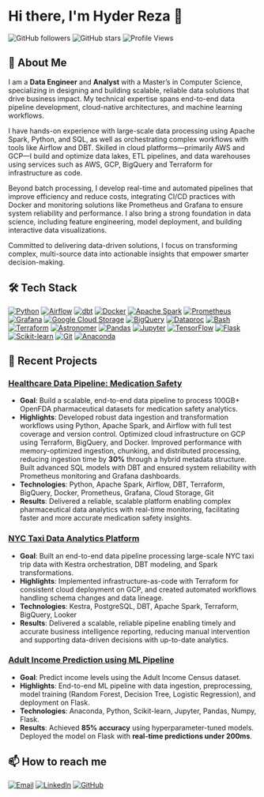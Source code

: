 # Hi there, I'm Hyder Reza 👋

![GitHub followers](https://img.shields.io/github/followers/tryd3x?label=Follow%20Me&style=social)
![GitHub stars](https://img.shields.io/github/stars/tryd3x?label=Stars&style=social)
![Profile Views](https://komarev.com/ghpvc/?username=tryd3x&color=blue)

## 🚀 About Me

I am a **Data Engineer** and **Analyst** with a Master’s in Computer Science, specializing in designing and building scalable, reliable data solutions that drive business impact. My technical expertise spans end-to-end data pipeline development, cloud-native architectures, and machine learning workflows.

I have hands-on experience with large-scale data processing using Apache Spark, Python, and SQL, as well as orchestrating complex workflows with tools like Airflow and DBT. Skilled in cloud platforms—primarily AWS and GCP—I build and optimize data lakes, ETL pipelines, and data warehouses using services such as AWS, GCP, BigQuery and Terraform for infrastructure as code.

Beyond batch processing, I develop real-time and automated pipelines that improve efficiency and reduce costs, integrating CI/CD practices with Docker and monitoring solutions like Prometheus and Grafana to ensure system reliability and performance. I also bring a strong foundation in data science, including feature engineering, model deployment, and building interactive data visualizations.

Committed to delivering data-driven solutions, I focus on transforming complex, multi-source data into actionable insights that empower smarter decision-making.


## 🛠️ Tech Stack

[![Python](https://img.shields.io/badge/python-3670A0?style=for-the-badge&logo=python&logoColor=ffdd54)](https://www.python.org/)
[![Airflow](https://img.shields.io/badge/Airflow-%23017CEE.svg?style=for-the-badge&logo=apache-airflow&logoColor=white)](https://airflow.apache.org/)
[![dbt](https://img.shields.io/badge/dbt-%23FF694B.svg?style=for-the-badge&logo=dbt&logoColor=white)](https://www.getdbt.com/)
[![Docker](https://img.shields.io/badge/docker-%230db7ed.svg?style=for-the-badge&logo=docker&logoColor=white)](https://www.docker.com/)
[![Apache Spark](https://img.shields.io/badge/spark-%23E25A1C.svg?style=for-the-badge&logo=apachespark&logoColor=white)](https://spark.apache.org/)
[![Prometheus](https://img.shields.io/badge/prometheus-%23E6522C.svg?style=for-the-badge&logo=prometheus&logoColor=white)](https://prometheus.io/)
[![Grafana](https://img.shields.io/badge/grafana-%23F46800.svg?style=for-the-badge&logo=grafana&logoColor=white)](https://grafana.com/)
[![Google Cloud Storage](https://img.shields.io/badge/GCS-%234285F4.svg?style=for-the-badge&logo=google-cloud&logoColor=white)](https://cloud.google.com/storage)
[![BigQuery](https://img.shields.io/badge/BigQuery-%234285F4.svg?style=for-the-badge&logo=google-bigquery&logoColor=white)](https://cloud.google.com/bigquery)
[![Dataproc](https://img.shields.io/badge/Dataproc-%234285F4.svg?style=for-the-badge&logo=google-cloud&logoColor=white)](https://cloud.google.com/dataproc)
[![Bash](https://img.shields.io/badge/bash-%23121011.svg?style=for-the-badge&logo=gnu-bash&logoColor=white)](https://www.gnu.org/software/bash/)
[![Terraform](https://img.shields.io/badge/terraform-%235835CC.svg?style=for-the-badge&logo=terraform&logoColor=white)](https://www.terraform.io/)
[![Astronomer](https://img.shields.io/badge/Astronomer-%230B0D0E.svg?style=for-the-badge&logo=apache-airflow&logoColor=white)](https://www.astronomer.io/)
[![Pandas](https://img.shields.io/badge/pandas-%23150458.svg?style=for-the-badge&logo=pandas&logoColor=white)](https://pandas.pydata.org/)
[![Jupyter](https://img.shields.io/badge/Jupyter-%23F37626.svg?style=for-the-badge&logo=jupyter&logoColor=white)](https://jupyter.org/)
[![TensorFlow](https://img.shields.io/badge/TensorFlow-%2343853D.svg?style=for-the-badge&logo=tensorflow&logoColor=white)](https://www.tensorflow.org/)
[![Flask](https://img.shields.io/badge/Flask-%23000.svg?style=for-the-badge&logo=flask&logoColor=white)](https://flask.palletsprojects.com/)
[![Scikit-learn](https://img.shields.io/badge/scikit--learn-%2320232a.svg?style=for-the-badge&logo=scikit-learn&logoColor=%2361DAFB)](https://scikit-learn.org/)
[![Git](https://img.shields.io/badge/git-%23F05033.svg?style=for-the-badge&logo=git&logoColor=white)](https://git-scm.com/)
[![Anaconda](https://img.shields.io/badge/anaconda-%2344A833.svg?style=for-the-badge&logo=anaconda&logoColor=white)](https://www.anaconda.com/)

## 📝 Recent Projects

### [Healthcare Data Pipeline: Medication Safety](https://github.com/Tryd3x/ade-pipeline)  
- **Goal**: Build a scalable, end-to-end data pipeline to process 100GB+ OpenFDA pharmaceutical datasets for medication safety analytics.  
- **Highlights**: Developed robust data ingestion and transformation workflows using Python, Apache Spark, and Airflow with full test coverage and version control. Optimized cloud infrastructure on GCP using Terraform, BigQuery, and Docker. Improved performance with memory-optimized ingestion, chunking, and distributed processing, reducing ingestion time by **30%** through a hybrid metadata structure. Built advanced SQL models with DBT and ensured system reliability with Prometheus monitoring and Grafana dashboards.  
- **Technologies**: Python, Apache Spark, Airflow, DBT, Terraform, BigQuery, Docker, Prometheus, Grafana, Cloud Storage, Git  
- **Results**: Delivered a reliable, scalable platform enabling complex pharmaceutical data analytics with real-time monitoring, facilitating faster and more accurate medication safety insights.

### [NYC Taxi Data Analytics Platform](https://github.com/Tryd3x/zoomcamp)
- **Goal**: Built an end-to-end data pipeline processing large-scale NYC taxi trip data with Kestra orchestration, DBT modeling, and Spark transformations.
- **Highlights**: Implemented infrastructure-as-code with Terraform for consistent cloud deployment on GCP, and created automated workflows handling schema changes and data lineage.
- **Technologies**: Kestra, PostgreSQL, DBT, Apache Spark, Terraform, BigQuery, Looker
- **Results**: Delivered a scalable, reliable pipeline enabling timely and accurate business intelligence reporting, reducing manual intervention and supporting data-driven decisions with up-to-date analytics.

### [Adult Income Prediction using ML Pipeline](https://github.com/tryd3x/ml-pipeline)
- **Goal**: Predict income levels using the Adult Income Census dataset.
- **Highlights**: End-to-end ML pipeline with data ingestion, preprocessing, model training (Random Forest, Decision Tree, Logistic Regression), and deployment on Flask.
- **Technologies**: Anaconda, Python, Scikit-learn, Jupyter, Pandas, Numpy, Flask.
- **Results**: Achieved **85% accuracy** using hyperparameter-tuned models. Deployed the model on Flask with **real-time predictions under 200ms**.



## 📫 How to reach me

[![Email](https://img.shields.io/badge/Email-D14836?style=for-the-badge&logo=gmail&logoColor=white)](mailto:htelegraphy@gmail.com)
[![LinkedIn](https://img.shields.io/badge/LinkedIn-%230077B5.svg?style=for-the-badge&logo=linkedin&logoColor=white)](https://www.linkedin.com/in/hyder-reza)
[![GitHub](https://img.shields.io/badge/GitHub-%23121011.svg?style=for-the-badge&logo=github&logoColor=white)](https://github.com/tryd3x)

